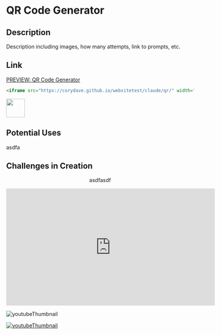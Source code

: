 # QR Code Generator

## Description

Description including images, how many attempts, link to prompts, etc.

## Link

[PREVIEW: QR Code Generator](https://corydave.github.io/websitetest/claude/qr/)

```html
<iframe src="https://corydave.github.io/websitetest/claude/qr/" width="500" height="900" frameborder="0"></iframe>
```

<img src="https://raw.githubusercontent.com/FortAwesome/Font-Awesome/6.x/svgs/solid/crown.svg" width="50" height="50">


## Potential Uses

asdfa

## Challenges in Creation

<center>

asdfasdf

</center>


  <iframe width="560" height="315" src="https://www.youtube.com/embed/ix0uXtj_eBU?si=gA58hd8_3C_NtIOE" title="YouTube video player" frameborder="0" allow="accelerometer; autoplay; clipboard-write; encrypted-media; gyroscope; picture-in-picture; web-share" referrerpolicy="strict-origin-when-cross-origin" allowfullscreen></iframe>

![youtubeThumbnail](https://github.com/user-attachments/assets/081c9bde-7621-4df5-a993-28b5fc00b91f)

[![youtubeThumbnail](https://github.com/user-attachments/assets/081c9bde-7621-4df5-a993-28b5fc00b91f)](https://www.youtube.com)
